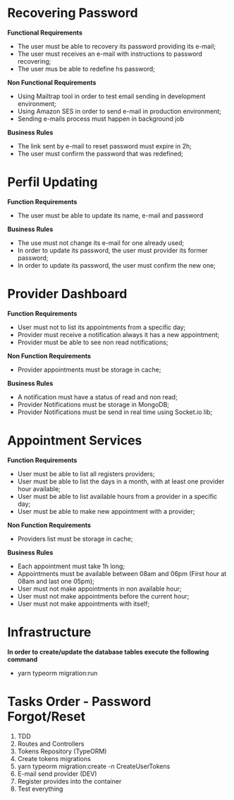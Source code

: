# Recovering Password

**Functional Requirements**

- The user must be able to recovery its password providing its e-mail;
- The user must receives an e-mail with instructions to password recovering;
- The user mus be able to redefine hs password;

**Non Functional Requirements**

- Using Mailtrap tool in order to test email sending in development environment;
- Using Amazon SES in order to send e-mail in production environment;
- Sending e-mails process must happen in background job

**Business Rules**

- The link sent by e-mail to reset password must expire in 2h;
- The user must confirm the password that was redefined;

# Perfil Updating

**Function Requirements**

- The user must be able to update its name, e-mail and password

**Business Rules**

- The use must not change its e-mail for one already used;
- In order to update its password, the user must provider its former password;
- In order to update its password, the user must confirm the new one;

# Provider Dashboard

**Function Requirements**

- User must not to list its appointments from a specific day;
- Provider must receive a notification always it has a new appointment;
- Provider must be able to see non read notifications;

**Non Function Requirements**

- Provider appointments must be storage in cache;

**Business Rules**

- A notification must have a status of read and non read;
- Provider Notifications must be storage in MongoDB;
- Provider Notifications must be send in real time using Socket.io lib;

# Appointment Services

**Function Requirements**

- User must be able to list all registers providers;
- User must be able to list the days in a month, with at least one provider hour available;
- User must be able to list available hours from a provider in a specific day;
- User must be able to make new appointment with a provider;

**Non Function Requirements**

- Providers list must be storage in cache;

**Business Rules**

- Each appointment must take 1h long;
- Appointments must be available between 08am and 06pm (First hour at 08am and last one 05pm);
- User must not make appointments in non available hour;
- User must not make appointments before the current hour;
- User must not make appointments with itself;

# Infrastructure

**In order to create/update the database tables execute the following command**

- yarn typeorm migration:run

# Tasks Order - Password Forgot/Reset

1. TDD
1. Routes and Controllers
1. Tokens Repository (TypeORM)
1. Create tokens migrations
  1. yarn typeorm migration:create -n CreateUserTokens
1. E-mail send provider (DEV)
1. Register provides into the container
1. Test everything

